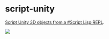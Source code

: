 # script-unity

[Script Unity 3D objects from a #Script Lisp REPL](https://sharpscript.net/lisp/unity).

[![](https://i.ytimg.com/vi/WmzI-5L0hJk/maxresdefault.jpg)](https://www.youtube.com/watch?v=WmzI-5L0hJk)
